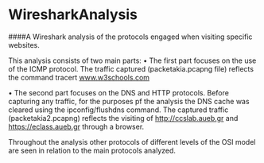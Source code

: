 # WiresharkAnalysis
####A Wireshark analysis of the protocols engaged when visiting specific websites.

This analysis consists of two main parts: 
•	The first part focuses on the use of the ICMP protocol. The traffic captured (packetakia.pcapng file) reflects the command tracert www.w3schools.com

•	The second part focuses on the DNS and HTTP protocols. Before capturing any traffic, for the purposes pf the analysis the DNS cache was cleared using the ipconfig/flushdns command. The captured traffic (packetakia2.pcapng) reflects the visiting of http://ccslab.aueb.gr and https://eclass.aueb.gr through a browser. 

Throughout the analysis other protocols of different levels of the OSI model are seen in relation to the main protocols analyzed. 
